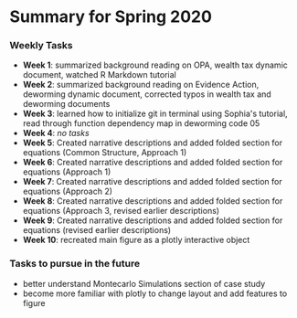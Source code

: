 # Summary for Spring 2020

### Weekly Tasks
* __Week 1__: summarized background reading on OPA, wealth tax dynamic document, watched R Markdown tutorial
* __Week 2__: summarized background reading on Evidence Action, deworming dynamic document, corrected typos in wealth tax and deworming documents
* __Week 3__: learned how to initialize git in terminal using Sophia's tutorial, read through function dependency map in deworming code 05
* __Week 4__: *no tasks*
* __Week 5__: Created narrative descriptions and added folded section for equations (Common Structure, Approach 1)
* __Week 6__: Created narrative descriptions and added folded section for equations (Approach 1)
* __Week 7__: Created narrative descriptions and added folded section for equations (Approach 2)
* __Week 8__: Created narrative descriptions and added folded section for equations (Approach 3, revised earlier descriptions)
* __Week 9__: Created narrative descriptions and added folded section for equations (revised earlier descriptions)
* __Week 10__: recreated main figure as a plotly interactive object

### Tasks to pursue in the future
* better understand Montecarlo Simulations section of case study
* become more familiar with plotly to change layout and add features to figure
